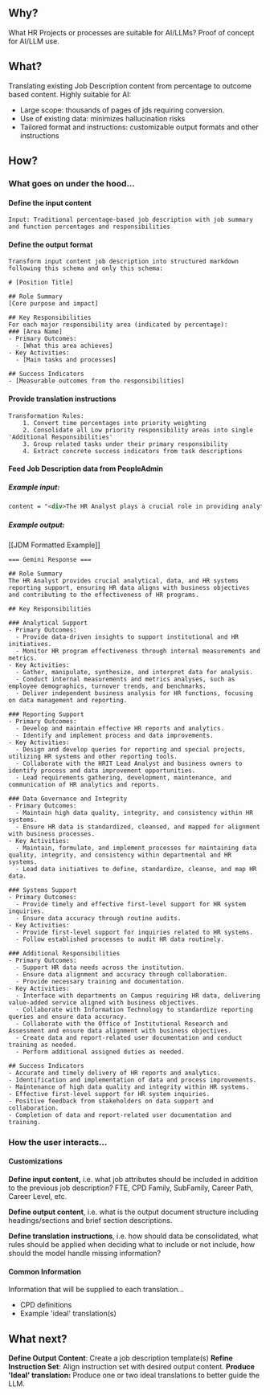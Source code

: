 ## Why?
What HR Projects or processes are suitable for AI/LLMs?
Proof of concept for AI/LLM use.
## What?
Translating existing Job Description content from percentage to outcome based content.
Highly suitable for AI:
- Large scope: thousands of pages of jds requiring conversion.
- Use of existing data: minimizes hallucination risks
- Tailored format and instructions: customizable output formats and other instructions
## How?
### What goes on under the hood...
#### Define the input content
   `Input: Traditional percentage-based job description with job summary and function percentages and responsibilities`
   
#### Define the output format
```
Transform input content job description into structured markdown following this schema and only this schema:

# [Position Title]

## Role Summary
[Core purpose and impact]

## Key Responsibilities
For each major responsibility area (indicated by percentage):
### [Area Name]
- Primary Outcomes:
  - [What this area achieves]
- Key Activities:
  - [Main tasks and processes]

## Success Indicators
- [Measurable outcomes from the responsibilities]
```

#### Provide translation instructions
```
Transformation Rules:
	1. Convert time percentages into priority weighting
	2. Consolidate all Low priority responsibility areas into single 'Additional Responsibilities'
	3. Group related tasks under their primary responsibility
	4. Extract concrete success indicators from task descriptions
```

#### Feed Job Description data from PeopleAdmin
##### Example input:
```html
content = "<div>The HR Analyst plays a crucial role in providing analytical, data, and HR systems reporting support across the Campus. Advise HR colleagues, coordinate and execute data initiatives, and collaborate with various institutional functions to ensure the alignment of HR data with business objectives. Collaborate with Information Technology to standardize reporting queries and ensure data accuracy. Provide analytical support for institutional and HR initiatives, including data gathering, manipulation, synthesis, and interpretation. Conduct internal measurements and metrics analyses, such as employee turnover trends and benchmarks, to monitor HR programs. Assist Classification &amp; Compensation group with special excel-based projects. Report to the HR Technology and Data Manager.</div>	<div><strong>Provide Analytical Support – 25% </strong>Provide analytical support for institutional and HR initiatives, including data gathering, manipulation, synthesis, and interpretation. Conduct internal measurements and metrics analyses, such as employee demographics, turnover trends, and benchmarks, to monitor HR programs. Deliver independent business analysis for HR functions, focusing on data management and reporting.</div>, <div><strong>Provide Reporting Support – 25% </strong>Design and develop queries for reporting and special projects, utilizing the HR systems and other reporting tools. Collaborate with the HRIT Lead Analyst and business owners to identify process and data improvement opportunities. Lead requirements gathering, development, maintenance, and communication of HR analytics and reports.</div>, <div><strong>Provide Systems Support – 15% </strong>Provide first-level support for inquiries related to HR systems. Follow established processes to audit HR data routinely.</div>, <div><strong>Ensure Data Governance and Integrity – 15% </strong>Maintain, formulate and implement processes for maintaining data quality, integrity, and consistency within departmental and HR systems. Lead data initiatives to define, standardize, cleanse, and map HR data, ensuring alignment with business processes.</div><div><br></div>, <div><strong>Stakeholder Interaction and Collaboration – 10%</strong>Interface with departments on Campus requiring HR data, delivering value-added service aligned with business objectives. Collaborate with Information Technology to standardize reporting queries and ensure data accuracy. Collaborate with the Office of Institutional Research and Assessment and ensure data alignment with business objectives.<br><br></div><div><br></div>, <div><strong>Training – 5%</strong>Create data and report-related user documentation and conduct training as needed.</div><div><br></div>, <div><strong>Perform additional assigned duties as needed – 5%<br></strong><br></div>"
```

##### Example output:
[[JDM Formatted Example]]
```
=== Gemini Response ===

## Role Summary
The HR Analyst provides crucial analytical, data, and HR systems reporting support, ensuring HR data aligns with business objectives and contributing to the effectiveness of HR programs.

## Key Responsibilities

### Analytical Support
- Primary Outcomes:
  - Provide data-driven insights to support institutional and HR initiatives.
  - Monitor HR program effectiveness through internal measurements and metrics.
- Key Activities:
  - Gather, manipulate, synthesize, and interpret data for analysis.
  - Conduct internal measurements and metrics analyses, such as employee demographics, turnover trends, and benchmarks.
  - Deliver independent business analysis for HR functions, focusing on data management and reporting.

### Reporting Support
- Primary Outcomes:
  - Develop and maintain effective HR reports and analytics.
  - Identify and implement process and data improvements.
- Key Activities:
  - Design and develop queries for reporting and special projects, utilizing HR systems and other reporting tools.
  - Collaborate with the HRIT Lead Analyst and business owners to identify process and data improvement opportunities.
  - Lead requirements gathering, development, maintenance, and communication of HR analytics and reports.

### Data Governance and Integrity
- Primary Outcomes:
  - Maintain high data quality, integrity, and consistency within HR systems.
  - Ensure HR data is standardized, cleansed, and mapped for alignment with business processes.
- Key Activities:
  - Maintain, formulate, and implement processes for maintaining data quality, integrity, and consistency within departmental and HR systems.
  - Lead data initiatives to define, standardize, cleanse, and map HR data.

### Systems Support
- Primary Outcomes:
  - Provide timely and effective first-level support for HR system inquiries.
  - Ensure data accuracy through routine audits.
- Key Activities:
  - Provide first-level support for inquiries related to HR systems.
  - Follow established processes to audit HR data routinely.

### Additional Responsibilities
- Primary Outcomes:
  - Support HR data needs across the institution.
  - Ensure data alignment and accuracy through collaboration.
  - Provide necessary training and documentation.
- Key Activities:
  - Interface with departments on Campus requiring HR data, delivering value-added service aligned with business objectives.
  - Collaborate with Information Technology to standardize reporting queries and ensure data accuracy.
  - Collaborate with the Office of Institutional Research and Assessment and ensure data alignment with business objectives.
  - Create data and report-related user documentation and conduct training as needed.
  - Perform additional assigned duties as needed.

## Success Indicators
- Accurate and timely delivery of HR reports and analytics.
- Identification and implementation of data and process improvements.
- Maintenance of high data quality and integrity within HR systems.
- Effective first-level support for HR system inquiries.
- Positive feedback from stakeholders on data support and collaboration.
- Completion of data and report-related user documentation and training.
```


### How the user interacts...
#### Customizations
**Define input content,** i.e. what job attributes should be included in addition to the previous job description? FTE, CPD Family, SubFamily, Career Path, Career Level, etc.

**Define output content**, i.e. what is the output document structure including headings/sections and brief section descriptions.  

**Define translation instructions**, i.e. how should data be consolidated, what rules should be applied when deciding what to include or not include, how should the model handle missing information?
#### Common Information
Information that will be supplied to each translation...
- CPD definitions
- Example 'ideal' translation(s)
## What next?
**Define Output Content**: Create a job description template(s)
**Refine Instruction Set**:  Align instruction set with desired output content.
**Produce 'Ideal' translation:** Produce one or two ideal translations to better guide the LLM.
